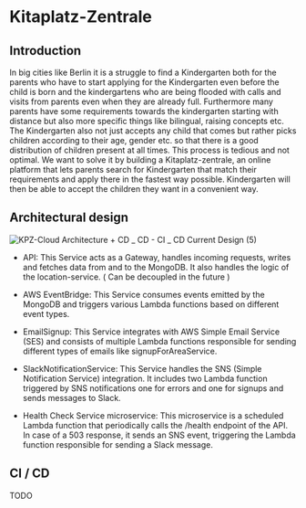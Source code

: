# Kitaplatz-Zentrale

<h2>Introduction</h2>
<p>
In big cities like Berlin it is a struggle to find a Kindergarten both for the parents who have to start applying for the Kindergarten even before the child is born and the kindergartens who are being flooded with calls and visits from parents even when they are already full. 
Furthermore many parents have some requirements towards the kindergarten starting with distance but also more specific things like bilingual, raising concepts etc. 
The Kindergarten also not just accepts any child that comes but rather picks children according to their age, gender etc. so that there is a good distribution of children present at all times.
This process is tedious and not optimal. We want to solve it by building a Kitaplatz-zentrale, an online platform that lets parents search for Kindergarten that match their requirements and apply there in the fastest way possible.
Kindergarten will then be able to accept the children they want in a convenient way.
</p>

<h2>Architectural design</h2>

![KPZ-Cloud Architecture + CD _ CD - CI _ CD   Current Design (5)](https://github.com/KitaPlatzZentrale/kpz/assets/32839416/73f30d25-c62b-45ae-9042-7b057787632c)

- API: This Service acts as a Gateway, handles incoming requests, writes and fetches data from and to the MongoDB. It also handles the logic of the location-service. ( Can be decoupled in the future )

- AWS EventBridge: This Service consumes events emitted by the MongoDB and triggers various Lambda functions based on different event types.
 
- EmailSignup: This Service integrates with AWS Simple Email Service (SES) and consists of multiple Lambda functions responsible for sending different types of emails like signupForAreaService.
 
- SlackNotificationService: This Service handles the SNS (Simple Notification Service) integration. It includes two Lambda function triggered by SNS notifications one for errors and one for signups and sends messages to Slack.
 
- Health Check Service microservice: This microservice is a scheduled Lambda function that periodically calls the /health endpoint of the API. In case of a 503 response, it sends an SNS event, triggering the Lambda function responsible for sending a Slack message.

<h2>CI / CD</h2>

TODO
